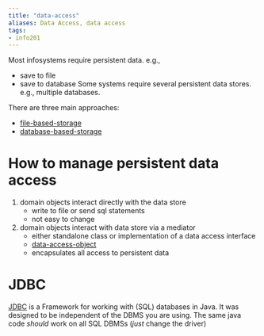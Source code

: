 ```yaml
---
title: "data-access"
aliases: Data Access, data access
tags: 
- info201
---
```


Most infosystems require persistent data. e.g.,
- save to file
- save to database
Some systems require several persistent data stores. e.g., multiple databases.

There are three main approaches:
- [file-based-storage](notes/file-based-storage.md)
- [database-based-storage](notes/database-based-storage.md)

# How to manage persistent data access
1. domain objects interact directly with the data store
	- write to file or send sql statements
	- not easy to change
2. domain objects interact with data store via a mediator
	- either standalone class or implementation of a data access interface
	- [data-access-object](notes/data-access-object.md)
	- encapsulates all access to persistent data

# JDBC
[JDBC](notes/java-database-connectibity.md) is a Framework for working with (SQL) databases in Java. It was designed to be independent of the DBMS you are using. The same java code *should* work on all SQL DBMSs (*just* change the driver)